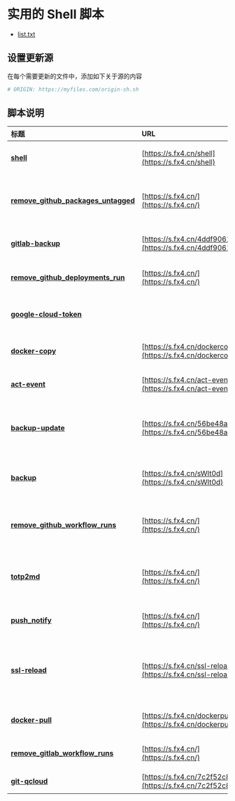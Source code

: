# 实用的 Shell 脚本


- [list.txt](list.txt)

## 设置更新源

在每个需要更新的文件中，添加如下关于源的内容

```bash
# ORIGIN: https://myfiles.com/origin-sh.sh
```

## 脚本说明

| **标题** | **URL** | **描述** |
|:---|:---|:---|
| [**shell**](./shell.sh) | [https://s.fx4.cn/shell](https://s.fx4.cn/shell) | 将命令行组合成函数调用 |
| [**remove_github_packages_untagged**](./remove_github_packages_untagged.sh) | [https://s.fx4.cn/](https://s.fx4.cn/) | 删除 GitHub Packages 悬空的镜像标签 |
| [**gitlab-backup**](./gitlab-backup.sh) | [https://s.fx4.cn/4ddf9061](https://s.fx4.cn/4ddf9061) | GitLab 账号源码仓库备份 |
| [**remove_github_deployments_run**](./remove_github_deployments_run.sh) | [https://s.fx4.cn/](https://s.fx4.cn/) | 批量删除 GitHub 部署记录 |
| [**google-cloud-token**](./google-cloud-token.sh) |  | 获取 google cloud token |
| [**docker-copy**](./docker-copy.sh) | [https://s.fx4.cn/dockercopy](https://s.fx4.cn/dockercopy) | Docker 镜像复制至新的注册表 |
| [**act-event**](./act-event.sh) | [https://s.fx4.cn/act-event](https://s.fx4.cn/act-event) | 生成 act 的 event.json 文件 |
| [**backup-update**](./backup-update.sh) | [https://s.fx4.cn/56be48a8](https://s.fx4.cn/56be48a8) | 更新服务器中的 Docker 镜像和备份数据 |
| [**backup**](./backup.sh) | [https://s.fx4.cn/sWlt0d](https://s.fx4.cn/sWlt0d) | 备份数据库、文件夹、文件的脚本 |
| [**remove_github_workflow_runs**](./remove_github_workflow_runs.sh) | [https://s.fx4.cn/](https://s.fx4.cn/) | 批量删除 GitHub Action Workflows 流水线 |
| [**totp2md**](./totp2md.sh) | [https://s.fx4.cn/](https://s.fx4.cn/) | 将 TOTP 二维码转换为 Markdown 表格 |
| [**push_notify**](./push_notify.sh) | [https://s.fx4.cn/](https://s.fx4.cn/) | 推送消息到钉钉、飞书、Lark |
| [**ssl-reload**](./ssl-reload.sh) | [https://s.fx4.cn/ssl-reload](https://s.fx4.cn/ssl-reload) | 检查 SSL 证书是否在指定时间范围内更新，更新则重启服务 |
| [**docker-pull**](./docker-pull.sh) | [https://s.fx4.cn/dockerpull](https://s.fx4.cn/dockerpull) | Docker 通过加速站拉取镜像 |
| [**remove_gitlab_workflow_runs**](./remove_gitlab_workflow_runs.sh) | [https://s.fx4.cn/](https://s.fx4.cn/) | 批量删除 GitLab CI 流水线 |
| [**git-qcloud**](./git-qcloud.sh) | [https://s.fx4.cn/7c2f52c8](https://s.fx4.cn/7c2f52c8) | 腾讯工峰 命令行工具 |
